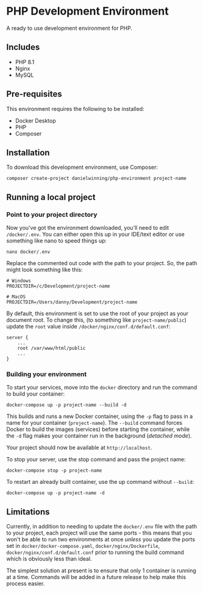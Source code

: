# PHP Development Environment

A ready to use development environment for PHP.

## Includes

- PHP 8.1
- Nginx
- MySQL

## Pre-requisites

This environment requires the following to be installed:

- Docker Desktop
- PHP
- Composer

## Installation

To download this development environment, use Composer:

```
composer create-project danielwinning/php-environment project-name
```

## Running a local project

### Point to your project directory

Now you've got the environment downloaded, you'll need to edit `/docker/.env`. You can either
open this up in your IDE/text editor or use something like nano to speed things up:

```
nano docker/.env
```

Replace the commented out code with the path to your project. So, the path might look something like this:

```
# Windows
PROJECTDIR=/c/Development/project-name

# MacOS
PROJECTDIR=/Users/danny/Development/project-name
```

By default, this environment is set to use the root of your project as your document root. To change this,
(to something like `project-name/public`) update the `root` value inside `/docker/nginx/conf.d/default.conf`:

```
server {
    ...
    root /var/www/html/public
    ...
}
```

### Building your environment

To start your services, move into the `docker` directory and run the command to build your container:

```
docker-compose up -p project-name --build -d
```

This builds and runs a new Docker container, using the `-p` flag to pass in a name for your container (`project-name`). 
The `--build` command forces Docker to build the images (services) before starting the container, while the `-d` flag
makes your container run in the background (*detached mode*).

Your project should now be available at `http://localhost`.

To stop your server, use the stop command and pass the project name:

```
docker-compose stop -p project-name
```

To restart an already built container, use the up command without `--build`:

```
docker-compose up -p project-name -d
```

## Limitations

Currently, in addition to needing to update the `docker/.env` file with the path to your project, each project will use
the same ports - this means that you won't be able to run two environments at once *unless* you update the ports set in
`docker/docker-compose.yaml`, `docker/nginx/Dockerfile`, `docker/nginx/conf.d/default.conf` prior to running the build command
which is obviously less than ideal. 

The simplest solution at present is to ensure that only 1 container is running at a time. Commands will be added in a
future release to help make this process easier.